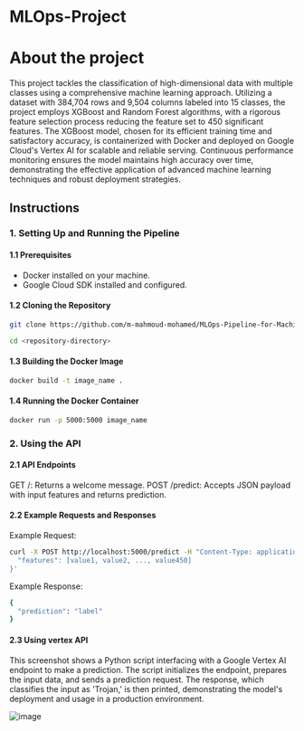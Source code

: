 # MLOps-Project

# About the project
This project tackles the classification of high-dimensional data with multiple classes using a comprehensive machine learning approach. Utilizing a dataset with 384,704 rows and 9,504 columns labeled into 15 classes, the project employs XGBoost and Random Forest algorithms, with a rigorous feature selection process reducing the feature set to 450 significant features. The XGBoost model, chosen for its efficient training time and satisfactory accuracy, is containerized with Docker and deployed on Google Cloud's Vertex AI for scalable and reliable serving. Continuous performance monitoring ensures the model maintains high accuracy over time, demonstrating the effective application of advanced machine learning techniques and robust deployment strategies.

## Instructions

### 1. Setting Up and Running the Pipeline

#### 1.1 Prerequisites
- Docker installed on your machine.
- Google Cloud SDK installed and configured.

#### 1.2 Cloning the Repository
```bash
git clone https://github.com/m-mahmoud-mohamed/MLOps-Pipeline-for-Machine-Learning-Deployment.git
```
```bash
cd <repository-directory>
```

#### 1.3 Building the Docker Image

```bash
docker build -t image_name .
```

#### 1.4 Running the Docker Container

```bash
docker run -p 5000:5000 image_name
```
### 2. Using the API

#### 2.1 API Endpoints
GET /: Returns a welcome message.
POST /predict: Accepts JSON payload with input features and returns prediction.

#### 2.2 Example Requests and Responses

Example Request:

```bash
curl -X POST http://localhost:5000/predict -H "Content-Type: application/json" -d '{
  "features": [value1, value2, ..., value450]
}'
```

Example Response:

```bash
{
  "prediction": "label"
}
```

#### 2.3 Using vertex API

This screenshot shows a Python script interfacing with a Google Vertex AI endpoint to make a prediction. The script initializes the endpoint, prepares the input data, and sends a prediction request. The response, which classifies the input as 'Trojan,' is then printed, demonstrating the model's deployment and usage in a production environment.

![image](https://github.com/m-mahmoud-mohamed/MLOps-Project/assets/78882792/24144d80-b1e5-41ef-a9e0-78980f43db78)






